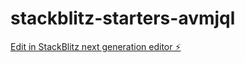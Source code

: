 # stackblitz-starters-avmjql

[Edit in StackBlitz next generation editor ⚡️](https://stackblitz.com/~/github.com/Uren1/stackblitz-starters-avmjql)